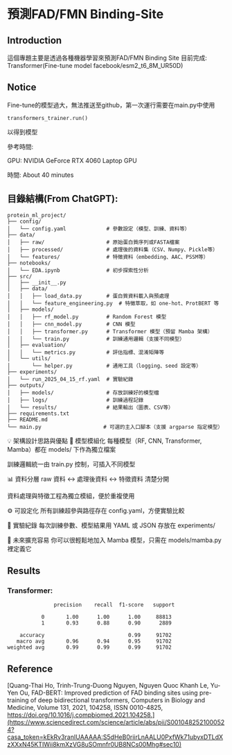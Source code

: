 # 預測FAD/FMN Binding-Site

## Introduction

這個專題主要是透過各種機器學習來預測FAD/FMN Binding Site
目前完成: Transformer(Fine-tune model facebook/esm2_t6_8M_UR50D)

## Notice
Fine-tune的模型過大，無法推送至github，第一次運行需要在main.py中使用
```
transformers_trainer.run()
```
以得到模型

參考時間:

GPU: NVIDIA GeForce RTX 4060 Laptop GPU

時間: About 40 minutes

## 目錄結構(From ChatGPT):
```
protein_ml_project/
├── config/
│   └── config.yaml             # 參數設定（模型、訓練、資料等）
├── data/
│   ├── raw/                    # 原始蛋白質序列或FASTA檔案
│   ├── processed/              # 處理後的資料集（CSV、Numpy、Pickle等）
│   └── features/               # 特徵資料（embedding、AAC、PSSM等）
├── notebooks/
│   └── EDA.ipynb               # 初步探索性分析
├── src/
│   ├── __init__.py
│   ├── data/
│   │   ├── load_data.py        # 蛋白質資料載入與預處理
│   │   └── feature_engineering.py  # 特徵萃取，如 one-hot、ProtBERT 等
│   ├── models/
│   │   ├── rf_model.py         # Random Forest 模型
│   │   ├── cnn_model.py        # CNN 模型
│   │   ├── transformer.py      # Transformer 模型（預留 Mamba 架構）
│   │   └── train.py            # 訓練通用邏輯（支援不同模型）
│   ├── evaluation/
│   │   └── metrics.py          # 評估指標、混淆矩陣等
│   └── utils/
│       └── helper.py           # 通用工具（logging、seed 設定等）
├── experiments/
│   └── run_2025_04_15_rf.yaml  # 實驗紀錄
├── outputs/
│   ├── models/                 # 存放訓練好的模型檔
│   ├── logs/                   # 訓練過程記錄
│   └── results/                # 結果輸出（圖表、CSV等）
├── requirements.txt
├── README.md
└── main.py                    # 可選的主入口腳本（支援 argparse 指定模型）
```

💡 架構設計思路與優點
🔁 模型模組化
每種模型（RF, CNN, Transformer, Mamba）都在 models/ 下作為獨立檔案

訓練邏輯統一由 train.py 控制，可插入不同模型

📊 資料分層
raw 資料 ↔ 處理後資料 ↔ 特徵資料 清楚分開

資料處理與特徵工程為獨立模組，便於重複使用

⚙️ 可設定化
所有訓練超參與路徑存在 config.yaml，方便實驗比較

🧪 實驗紀錄
每次訓練參數、模型結果用 YAML 或 JSON 存放在 experiments/

🔄 未來擴充容易
你可以很輕鬆地加入 Mamba 模型，只需在 models/mamba.py 裡定義它

## Results

### Transformer:

```
               precision    recall  f1-score   support

           0       1.00      1.00      1.00     88813
           1       0.93      0.88      0.90      2889

    accuracy                           0.99     91702
   macro avg       0.96      0.94      0.95     91702
weighted avg       0.99      0.99      0.99     91702
```

## Reference
[Quang-Thai Ho, Trinh-Trung-Duong Nguyen, Nguyen Quoc Khanh Le, Yu-Yen Ou,
FAD-BERT: Improved prediction of FAD binding sites using pre-training of deep bidirectional transformers,
Computers in Biology and Medicine,
Volume 131,
2021,
104258,
ISSN 0010-4825,
https://doi.org/10.1016/j.compbiomed.2021.104258.](https://www.sciencedirect.com/science/article/abs/pii/S0010482521000524?casa_token=kEkRv3ranIUAAAAA:S5dHeB0riirLnAALU0PxfWk71ubyxDTLdXzXXxN45KTIWii8kmXzVG8uSOmnfr0UB8NCs00Mhg#sec10)